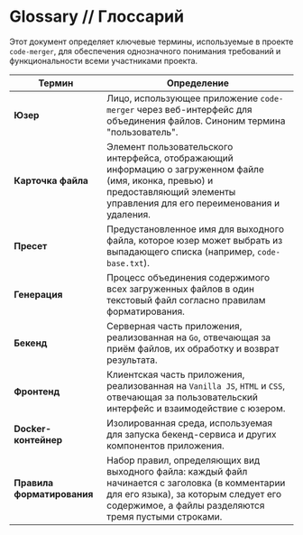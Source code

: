 # Glossary // Глоссарий

Этот документ определяет ключевые термины, используемые в проекте `code-merger`, для обеспечения однозначного понимания требований и функциональности всеми участниками проекта.

| Термин | Определение |
| ------ | ----------- |
| **Юзер** | Лицо, использующее приложение `code-merger` через веб-интерфейс для объединения файлов. Синоним термина "пользователь". |
| **Карточка файла** | Элемент пользовательского интерфейса, отображающий информацию о загруженном файле (имя, иконка, превью) и предоставляющий элементы управления для его переименования и удаления. |
| **Пресет** | Предустановленное имя для выходного файла, которое юзер может выбрать из выпадающего списка (например, `code-base.txt`). |
| **Генерация** | Процесс объединения содержимого всех загруженных файлов в один текстовый файл согласно правилам форматирования. |
| **Бекенд** | Серверная часть приложения, реализованная на `Go`, отвечающая за приём файлов, их обработку и возврат результата. |
| **Фронтенд** | Клиентская часть приложения, реализованная на `Vanilla JS`, `HTML` и `CSS`, отвечающая за пользовательский интерфейс и взаимодействие с юзером. |
| **Docker-контейнер** | Изолированная среда, используемая для запуска бекенд-сервиса и других компонентов приложения. |
| **Правила форматирования** | Набор правил, определяющих вид выходного файла: каждый файл начинается с заголовка (в комментарии для его языка), за которым следует его содержимое, а файлы разделяются тремя пустыми строками. |
